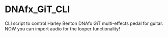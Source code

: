# DNAfx_GiT_CLI
CLI script to control Harley Benton DNAfx GiT multi-effects pedal for guitar. NOW you can import audio for the looper functionality!
